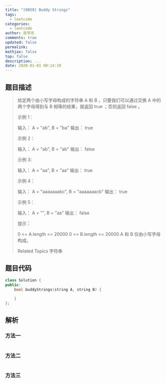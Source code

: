 ```yaml
---
title: "[0859] Buddy Strings"
tags:
  - leetcode
categories:
  - leetcode
author: 张学志
comments: true
updated: false
permalink:
mathjax: false
top: false
description: ...
date: 2020-01-01 00:14:19
---
```


## 题目描述

> 给定两个由小写字母构成的字符串 A 和 B ，只要我们可以通过交换 A 中的两个字母得到与 B 相等的结果，就返回 true ；否则返回 false 。 
> 
> 
> 
> 示例 1： 
> 
> 输入： A = "ab", B = "ba"
> 输出： true
> 
> 
> 示例 2： 
> 
> 输入： A = "ab", B = "ab"
> 输出： false
> 
> 
> 示例 3: 
> 
> 输入： A = "aa", B = "aa"
> 输出： true
> 
> 
> 示例 4： 
> 
> 输入： A = "aaaaaaabc", B = "aaaaaaacb"
> 输出： true
> 
> 
> 示例 5： 
> 
> 输入： A = "", B = "aa"
> 输出： false
> 
> 
> 
> 
> 提示： 
> 
> 
> 0 <= A.length <= 20000 
> 0 <= B.length <= 20000 
> A 和 B 仅由小写字母构成。 
> 
> Related Topics 字符串

## 题目代码

```cpp
class Solution {
public:
    bool buddyStrings(string A, string B) {
        
    }
};
```

## 解析

### 方法一

```cpp

```

### 方法二

```cpp

```

### 方法三

```cpp

```

